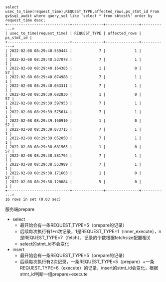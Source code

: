 ```plsql
select usec_to_time(request_time),REQUEST_TYPE,affected_rows,ps_stmt_id From gv$sql_audit where query_sql like 'select * from sbtest%' order by request_time desc;
+----------------------------+--------------+---------------+------------+
| usec_to_time(request_time) | REQUEST_TYPE | affected_rows | ps_stmt_id |
+----------------------------+--------------+---------------+------------+
| 2022-02-08 08:29:40.559444 |            7 |             1 |          1 |
| 2022-02-08 08:29:40.537078 |            7 |             1 |          1 |
| 2022-02-08 08:29:40.164385 |            1 |             0 |         57 |
| 2022-02-08 08:29:40.074988 |            7 |             1 |          1 |
| 2022-02-08 08:29:40.053311 |            7 |             1 |          1 |
| 2022-02-08 08:29:39.682830 |            1 |             0 |         57 |
| 2022-02-08 08:29:39.597953 |            7 |             1 |          1 |
| 2022-02-08 08:29:39.575614 |            7 |             1 |          1 |
| 2022-02-08 08:29:39.160910 |            1 |             0 |         57 |
| 2022-02-08 08:29:39.073715 |            7 |             1 |          1 |
| 2022-02-08 08:29:39.052050 |            7 |             1 |          1 |
| 2022-02-08 08:29:38.681565 |            1 |             0 |         57 |
| 2022-02-08 08:29:38.581794 |            7 |             1 |          1 |
| 2022-02-08 08:29:38.553989 |            7 |             1 |          1 |
| 2022-02-08 08:29:38.171603 |            1 |             0 |         57 |
| 2022-02-08 08:29:38.120084 |            5 |             0 |          1 |
+----------------------------+--------------+---------------+------------+
16 rows in set (0.03 sec)
```

服务端prepare

- select
  - 最开始会有一条REQUEST_TYPE=5（prepare的记录）
  - 后续每次执行有1+n次记录，1是REQUEST_TYPE=1（inner_execute），n是REQUEST_TYPE=7（fetch），记录的个数根据fetchsize配置相关
  - select的stmt_id不会变化
- insert
  - 最开始会有一条REQUEST_TYPE=5（prepare的记录）
  - 后续每次执行有2次记录，一条REQUEST_TYPE=5（prepare）+一条REQUEST_TYPE=6（execute）的记录，insert的stmt_id会变化，根据stmt_id判断一组prepare+execute
